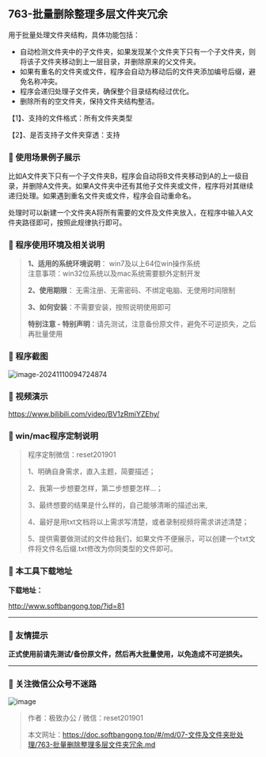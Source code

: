 ## 763-批量删除整理多层文件夹冗余
用于批量处理文件夹结构，具体功能包括：

- 自动检测文件夹中的子文件夹，如果发现某个文件夹下只有一个子文件夹，则将该子文件夹移动到上一层目录，并删除原来的父文件夹。
- 如果有重名的文件夹或文件，程序会自动为移动后的文件夹添加编号后缀，避免名称冲突。
- 程序会递归处理子文件夹，确保整个目录结构经过优化。
- 删除所有的空文件夹，保持文件夹结构整洁。

【1】、支持的文件格式：所有文件夹类型 

【2】、是否支持子文件夹穿透：支持

### 📑 使用场景例子展示

比如A文件夹下只有一个子文件夹B，程序会自动将B文件夹移动到A的上一级目录，并删除A文件夹。如果A文件夹中还有其他子文件夹或文件，程序将对其继续递归处理。如果遇到重名文件夹或文件，程序会自动重命名。

处理时可以新建一个文件夹A将所有需要的文件及文件夹放入，在程序中输入A文件夹路径即可，按照此规律执行即可。

### 📑 程序使用环境及相关说明

> **1、适用的系统环境说明**： win7及以上64位win操作系统  
> 注意事项：win32位系统以及mac系统需要额外定制开发  
>
> **2、使用期限**： 无需注册、无需密码、不绑定电脑、无使用时间限制  
>
> **3、如何安装**：不需要安装，按照说明使用即可  
>
> **特别注意 - 特别声明**：请先测试，注意备份原文件，避免不可逆损失，之后再批量使用

### 📑 程序截图

![image-20241110094724874](https://s2.loli.net/2024/11/10/OiLRMIbPBhoxsE8.png) 

### 📑 视频演示

https://www.bilibili.com/video/BV1zRmiYZEhy/

### 📑 win/mac程序定制说明

> 程序定制微信：reset201901  
>
> 1、明确自身需求，直入主题，简要描述；
>
> 2、我第一步想要怎样，第二步想要怎样...； 
>
> 3、最终想要的结果是什么样的，自己能够清晰的描述出来,  
>
> 4、最好是用txt文档将以上需求写清楚，或者录制视频将需求讲述清楚；  
>
> 5、提供需要做测试的文件给我们，如果文件不便展示，可以创建一个txt文件将文件名后缀.txt修改为你同类型的文件即可。  

### 📑 本工具下载地址

**下载地址：**

http://www.softbangong.top/?id=81

------

### 📑 友情提示

**正式使用前请先测试/备份原文件，然后再大批量使用，以免造成不可逆损失。**

------

### 📑 关注微信公众号不迷路

![image](https://s2.loli.net/2024/11/02/tK9T7jxLcuv5rUk.png)

> 作者：极致办公  /  微信：reset201901
>
> 本文网址：https://doc.softbangong.top/#/md/07-文件及文件夹批处理/763-批量删除整理多层文件夹冗余.md